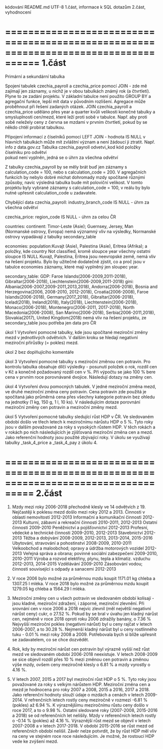 kódování README.md UTF-8
1.část, informace k SQL dotazům
2.část, vyhodnocení 

====================================================================================
1.část
====================================================================================

Primární a sekundární tabulka

Spojení tabulek czechia_payroll a czechia_price pomocí JOIN - zde mě zajímají jen záznamy, u nichž je v obou tabulkách známý rok (a čtvrtletí). Plyne to ze zadání projektu. V základní tabulce není použito GROUP BY a agregační funkce, lepší mít data v původním rozlišení. Agregace může proběhnout při řešení zadaných otázek. JOIN czechia_payroll a czechia_price uděláno přes year a quarter kvůli velikosti konečné tabulky a smysluplnosti cen/mezd, které leží proti sobě v tabulce. Např. aby proti sobě neležely ceny z června se mzdami v prvním čtvrtletí, pokud by se někdo chtěl probírat tabulkou.

Připojení informací z číselníků pomocí LEFT JOIN - hodnota IS NULL v hlavních tabulkách může mít zvláštní význam a není žádoucí ji ztratit. Např. info z data.gov.cz
Tabulka czechia_payroll
odvetvi_kod
kód položky číselníku pro odvětví	
pokud není vyplněn, jedná se o úhrn za všechna odvětví

Z tabulky czechia_payroll by se měly brát buď jen záznamy s calculation_code = 100, nebo s calculation_code = 200. V agregačních funkcích by nebylo dobré míchat dohromady mzdy spočítané různými způsoby, navíc výsledná tabulka bude mít poloviční velikost. V tomto projektu byly vybrané záznamy s calculation_code = 100, v reálu by bylo nutné upřesnit calculation_code u zadavatele.

Chybějící data
czechia_payroll: 
industry_branch_code IS NULL - úhrn za všechna odvětví

czechia_price: 
region_code IS NULL - úhrn za celou ČR

countries:
continent: Timor-Leste (Asie); Guernsey, Jersey, Man (Normanské ostrovy, Evropa)
nemá významný vliv na výsledky, Normanské ostrovy vypadávají z tabulky secondary_table 

economies:
population:Kuvajt (Asie), Palestina (Asie), Eritrea (Afrika); a položky, kde country Not classified, kromě sloupce year všechny ostatni sloupce IS NULL
Kuvajt, Palestina, Eritrea jsou neevropské země, nemá vliv na řešení projektu. Bylo by užitečné dodatečně zjistit, co a proč jsou v tabulce economies záznamy, které mají vyplněný jen sloupec year.

secondary_table: 
GDP: Faroe Islands(2006-2009,2011-2018), Gibraltar(2006-2018), Liechtenstein(2006-2009,2011-2018)
gini: Albania(2006-2007,2009-2011,2013,2018), Andorra(2006-2018), Bosnia and Herzegovina(2006, 2008-2010, 2012-2018), Croatia(2006-2008), Faroe Islands(2006-2018), Germany(2017_2018), Gibraltar(2006-2018), Icelad(2018), Ireland(2018), Italy(2018), Liechtenstein(2006-2018), Monaco(2006-2018), Montenegro(2006-2011, 2017-2018), North Macedonia(2006-2008), San Marino(2006-2018), Serbia(2006-2011,2018), Slovakia(2017), United Kingdom(2018)
nemá vliv na řešení projektu, ze secondary_table jsou potřeba jen data pro ČR

úkol 1
Vytvoření pomocné tabulky, kde jsou spočítané meziroční změny mezd v jednotlivých odvětvích. V dalším kroku se hledají negativní meziroční přírůstky (= pokles) mezd. 

úkol 2
bez doplňujícího komentáře

úkol 3
Vytvoření pomocné tabulky s meziroční změnou cen potravin. Pro kontrolu tabulka obsahuje dílčí výsledky - posunutí položek o rok, rozdíl cen v Kč a konečně požadovaný rozdíl cen v %. Při výpočtu se jako 100 % bere cena v prvním roce porovnávané dvojice. Následují dotazy na změny cen.

úkol 4
Vytvoření dvou pomocných tabulek. V jedné meziroční změna mezd, ve druhé meziroční změna ceny potravin. Cena potravin zde použitá je spočítaná jako průměrná cena přes všechny kategorie potravin bez ohledu na jednotky (1 kg, 150 g, 1 l, 10 ks). V následujícím dotaze porovnání meziroční změny cen potravin a meziroční změny mezd.

úkol 5
Vytvoření pomocné tabulky sledující růst HDP v ČR. Ve sledovaném období došlo ve třech letech k meziročnímu nárůstu HDP o 5 %. Tyto roky jsou v dalším považované za roky s vysokých růstem HDP. V těch rokách a v rokách po nich následujících je zjišťovaná meziroční změna cen a mezd. Jako referenční hodnoty jsou použité zbývající roky. V úkolu se využívají tabulky _task_4_price a _task_4_pay z úkolu 4. 


===================================================================================
2.část
===================================================================================

1. Mzdy mezi roky 2006-2018 přechodně klesly ve 14 odvětvích z 19. Nejčastěji k poklesu mezd došlo mezi roky 2012 a 2013.
	Činnosti v oblasti nemovitostí			 		2012-2013
	Informační a komunikační činnosti 				2012-2013
	Kulturní, zábavní a rekreační činnosti 				2010-2011, 2012-2013
	Ostatní činnosti 						2009-2010
	Peněžnictví a pojišťovnictví 					2012-2013
	Profesní, vědecké a technické činnosti 				2009-2010, 2012-2013
	Stavebnictví 							2012-2013
	Těžba a dobývání 						2008-2009, 2012-2013, 2013-2014, 2015-2016
	Ubytování, stravování a pohostinství 				2008-2009, 2010-2011
	Velkoobchod a maloobchod; opravy a údržba motorových vozidel	2012-2013
	Veřejná správa a obrana; povinné sociální zabezpečení 		2009-2010, 2010-2011
	Výroba a rozvod elektřiny, plynu, tepla a klimatiz. vzduchu 	2012-2013, 2014-2015
	Vzdělávání 							2009-2010
	Zásobování vodou; činnosti související s odpady a sanacemi 	2012-2013


2. V roce 2006 bylo možné za průměrnou mzdu koupit 1171.01 kg chleba a 1307.25 l mléka.
V roce 2018 bylo možné za průměrnou mzdu koupit 1279.05 kg chleba a 1564.29 l mléka.

3. Meziroční změny cen u všech potravin ve sledovaném období kolísají - jsou kladné, meziroční zdražení, i záporné, meziroční zlevnění. 
Při srovnání cen v roce 2006 a 2018 nejvíc zlevnil (měl největší negativní nárůst ceny) cukr, o 27.52 %. Pokud by se bral v úvahu jen kladný nárůst cen, nejméně v roce 2018 oproti roku 2006 zdražily banány, o 7.36 %
Nejvyšší meziroční pokles (negativní nárůst) byl u ceny rajčat v letech 2006-2007, a to 30.28 %.
Nejmenší kladný nárůst byl u ceny rostlinného tuku - 0.01 % mezi roky 2008 a 2009.
Potřebovala bych si blíže upřesnit se zadavatelem, co se chce dozvědět.

4. Rok, kdy by meziroční nárůst cen potravin byl výrazně vyšší než růst mezd ve sledovaném období 2006-2018 neexistuje. V letech 2008-2009 se sice objevil rozdíl přes 10 % mezi změnou cen potravin a změnou výše mzdy, ovšem ceny meziročně klesly o 6.81 % a mzdy vyrostly o 4.16 %. 

5. V letech 2007, 2015 a 2017 byl meziroční růst HDP o 5 %. Tyto roky jsou považované za roky s velkým nárůstem HDP. Meziroční změna cen a mezd je hodnocena pro roky 2007 a 2008, 2015 a 2016, 2017 a 2018. Jako referenční hodnoty slouží údaje o mzdách a cenách v letech 2009-2014. 
V refrenčních letech rostly ceny meziročně v rozmezí -6.81 % (pokles) až 6.94 %. K výraznějšímu meziročnímu růstu ceny došlo v roce 2017, a to o 9.98 %. Ostatní sledované roky (2007-2008, 2015-2016 a 2018) se od referenčních let nelišily.
Mzdy v referenčních letech rostly o -0.14 % (pokles) až 4.16 %. Výraznější růst mezd se objevil v letech 2007-2008 a v letech 2017-2018. V období 2015-2016 se růst mezd od referenčních období nelišil.
Závěr nelze potvrdit, že by růst HDP měl vliv na ceny ve stejném roce  roce následujícím. Je možné, že rostoucí HDP vede ke zvýšení mezd. 
 